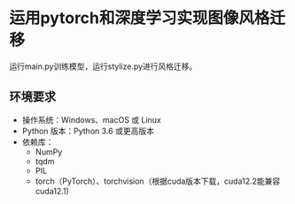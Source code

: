 # 运用pytorch和深度学习实现图像风格迁移
运行main.py训练模型，运行stylize.py进行风格迁移。
## 环境要求
- 操作系统：Windows、macOS 或 Linux
- Python 版本：Python 3.6 或更高版本
- 依赖库：
  - NumPy
  - tqdm
  - PIL
  - torch（PyTorch）、torchvision（根据cuda版本下载，cuda12.2能兼容cuda12.1)
